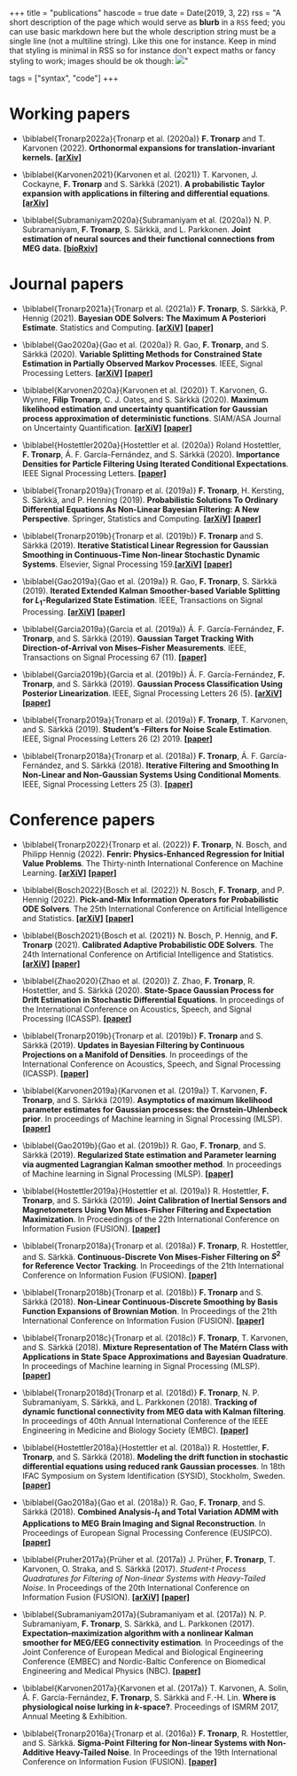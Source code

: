 +++
title = "publications"
hascode = true
date = Date(2019, 3, 22)
rss = "A short description of the page which would serve as **blurb** in a `RSS` feed; you can use basic markdown here but the whole description string must be a single line (not a multiline string). Like this one for instance. Keep in mind that styling is minimal in RSS so for instance don't expect maths or fancy styling to work; images should be ok though: ![](https://upload.wikimedia.org/wikipedia/en/3/32/Rick_and_Morty_opening_credits.jpeg)"

tags = ["syntax", "code"]
+++


# Working papers 

* \biblabel{Tronarp2022a}{Tronarp et al. (2020a)} **F. Tronarp** and T. Karvonen (2022). **Orthonormal expansions for translation-invariant kernels.** **[[arXiv]](https://arxiv.org/abs/2206.08648)**

* \biblabel{Karvonen2021}{Karvonen et al. (2021)} T. Karvonen, J. Cockayne, **F. Tronarp** and S. Särkkä (2021). **A probabilistic Taylor expansion with applications in filtering and differential equations**. **[[arXiv]](https://arxiv.org/abs/2102.00877)**

* \biblabel{Subramaniyam2020a}{Subramaniyam et al. (2020a)}  N. P. Subramaniyam, **F. Tronarp**, S. Särkkä, and L. Parkkonen. **Joint estimation of neural sources and their functional connections from MEG data.** **[[bioRxiv]](https://www.biorxiv.org/content/10.1101/2020.10.04.325563v1)**



# Journal papers 

*  \biblabel{Tronarp2021a}{Tronarp et al. (2021a)} **F. Tronarp**, S. Särkkä, P. Hennig (2021). **Bayesian ODE Solvers: The Maximum A Posteriori Estimate**. Statistics and Computing. **[[arXiV]](https://arxiv.org/abs/2004.00623)** **[[paper]](https://link.springer.com/article/10.1007/s11222-021-09993-7)**

* \biblabel{Gao2020a}{Gao et al. (2020a)} R. Gao, **F. Tronarp**, and S. Särkkä (2020). **Variable Splitting Methods for Constrained State Estimation in Partially Observed Markov Processes**. IEEE, Signal Processing Letters. **[[arXiV]](https://arxiv.org/abs/2005.08275)** **[[paper]](https://ieeexplore.ieee.org/abstract/document/9143395)**

* \biblabel{Karvonen2020a}{Karvonen et al. (2020)} T. Karvonen, G. Wynne, **Filip Tronarp**, C. J. Oates, and S. Särkkä (2020). **Maximum likelihood estimation and uncertainty quantification for Gaussian process approximation of deterministic functions**. SIAM/ASA Journal on Uncertainty Quantification. **[[arXiV]](https://arxiv.org/abs/2001.10965)** **[[paper]](https://epubs.siam.org/doi/abs/10.1137/20M1315968)**

* \biblabel{Hostettler2020a}{Hostettler et al. (2020a)} Roland Hostettler, **F. Tronarp**, Á. F. García-Fernández, and S. Särkkä (2020). **Importance Densities for Particle Filtering Using Iterated Conditional Expectations**. IEEE Signal Processing Letters. **[[paper]](https://ieeexplore.ieee.org/abstract/document/8951063)**

* \biblabel{Tronarp2019a}{Tronarp et al. (2019a)} **F. Tronarp**, H. Kersting, S. Särkkä, and P. Henning (2019). **Probabilistic Solutions To Ordinary Differential Equations As Non-Linear Bayesian Filtering: A New Perspective**. Springer, Statistics and Computing. **[[arXiV]](https://arxiv.org/abs/1810.03440)** **[[paper]](https://link.springer.com/article/10.1007/s11222-019-09900-1)**

* \biblabel{Tronarp2019b}{Tronarp et al. (2019b)} **F. Tronarp** and S. Särkkä (2019). **Iterative Statistical Linear Regression for Gaussian Smoothing in Continuous-Time Non-linear Stochastic Dynamic Systems**. Elsevier, Signal Processing 159.**[[arXiV]](https://arxiv.org/abs/1805.11258)** **[[paper]](https://www.sciencedirect.com/science/article/pii/S0165168419300222)**

* \biblabel{Gao2019a}{Gao et al. (2019a)}  R. Gao, **F. Tronarp**, S. Särkkä (2019). **Iterated Extended Kalman Smoother-based Variable Splitting for $L_1$-Regularized State Estimation**. IEEE, Transactions on Signal Processing. **[[arXiV]](https://arxiv.org/abs/1903.08605)** **[[paper]](https://ieeexplore.ieee.org/abstract/document/8805100)**

* \biblabel{Garcia2019a}{Garcia et al. (2019a)} Á. F. García-Fernández, **F. Tronarp**, and S. Särkkä (2019). **Gaussian Target Tracking With Direction-of-Arrival von Mises–Fisher Measurements**. IEEE, Transactions on Signal Processing 67 (11). **[[paper]](https://ieeexplore.ieee.org/abstract/document/8691412)**

* \biblabel{Garcia2019b}{Garcia et al. (2019b)} Á. F. García-Fernández, **F. Tronarp**, and S. Särkkä (2019). **Gaussian Process Classification Using Posterior Linearization**. IEEE, Signal Processing Letters 26 (5). **[[arXiV]](https://arxiv.org/abs/1809.04967)** **[[paper]](https://ieeexplore.ieee.org/abstract/document/8673324)**

*  \biblabel{Tronarp2019a}{Tronarp et al. (2019a)} **F. Tronarp**, T. Karvonen, and S. Särkkä (2019). **Student’s -Filters for Noise Scale Estimation**. IEEE, Signal Processing Letters 26 (2) 2019. **[[paper]](https://ieeexplore.ieee.org/abstract/document/8606947)**

*  \biblabel{Tronarp2018a}{Tronarp et al. (2018a)} **F. Tronarp**, Á. F. García-Fernández, and S. Särkkä (2018). **Iterative Filtering and Smoothing In Non-Linear and Non-Gaussian Systems Using Conditional Moments**. IEEE, Signal Processing Letters 25 (3). **[[paper]](https://ieeexplore.ieee.org/abstract/document/8260875)**




# Conference papers 

* \biblabel{Tronarp2022}{Tronarp et al. (2022)}  **F. Tronarp**, N. Bosch, and Philipp Hennig (2022). **Fenrir: Physics-Enhanced Regression for Initial Value Problems**. The Thirty-ninth International Conference on Machine Learning. **[[arXiV]](https://arxiv.org/abs/2202.01287)** **[[paper]](https://proceedings.mlr.press/v162/tronarp22a)** 

* \biblabel{Bosch2022}{Bosch et al. (2022)} N. Bosch, **F. Tronarp**, and P. Hennig (2022). **Pick-and-Mix Information Operators for Probabilistic ODE Solvers**. The 25th International Conference on Artificial Intelligence and Statistics. **[[arXiV]](https://arxiv.org/abs/2110.10770)** **[[paper]](https://proceedings.mlr.press/v151/bosch22a.html)** 

* \biblabel{Bosch2021}{Bosch et al. (2021)} N. Bosch, P. Hennig, and **F. Tronarp** (2021). **Calibrated Adaptive Probabilistic ODE Solvers**. The 24th International Conference on Artificial Intelligence and Statistics. **[[arXiV]](https://arxiv.org/abs/2012.08202)** **[[paper]](http://proceedings.mlr.press/v130/bosch21a.html)** 

* \biblabel{Zhao2020}{Zhao et al. (2020)} Z. Zhao, **F. Tronarp**, R. Hostettler, and S. Särkkä (2020). **State-Space Gaussian Process for Drift Estimation in Stochastic Differential Equations**. In proceedings of the International Conference on Acoustics, Speech, and Signal Processing (ICASSP). **[[paper]](https://ieeexplore.ieee.org/abstract/document/9054472)** 

* \biblabel{Tronarp2019b}{Tronarp et al. (2019b)} **F. Tronarp** and S. Särkkä (2019). **Updates in Bayesian Filtering by Continuous Projections on a Manifold of Densities**. In proceedings of the International Conference on Acoustics, Speech, and Signal Processing (ICASSP). **[[paper]](https://ieeexplore.ieee.org/abstract/document/8682279)** 

* \biblabel{Karvonen2019a}{Karvonen et al. (2019a)} T. Karvonen, **F. Tronarp**, and S. Särkkä (2019). **Asymptotics of maximum likelihood parameter estimates for Gaussian processes: the Ornstein-Uhlenbeck prior**. In proceedings of Machine learning in Signal Processing (MLSP). **[[paper]](https://ieeexplore.ieee.org/abstract/document/8918767)** 

* \biblabel{Gao2019b}{Gao et al. (2019b)}  R. Gao, **F. Tronarp**, and S. Särkkä (2019). **Regularized State estimation and Parameter learning via augmented Lagrangian Kalman smoother method**. In proceedings of Machine learning in Signal Processing (MLSP). **[[paper]](https://ieeexplore.ieee.org/abstract/document/8918821)** 

* \biblabel{Hostettler2019a}{Hostettler et al. (2019a)} R. Hostettler, **F. Tronarp**, and S. Särkkä (2019). **Joint Calibration of Inertial Sensors and Magnetometers Using Von Mises-Fisher Filtering and Expectation Maximization**. In Proceedings of the 22th International Conference on Information Fusion (FUSION). **[[paper]](https://ieeexplore.ieee.org/abstract/document/9011257)** 

* \biblabel{Tronarp2018a}{Tronarp et al. (2018a)} **F. Tronarp**, R. Hostettler, and S. Särkkä. **Continuous-Discrete Von Mises-Fisher Filtering on $S^2$ for Reference Vector Tracking**. In Proceedings of the 21th International Conference on Information Fusion (FUSION). **[[paper]](https://ieeexplore.ieee.org/abstract/document/8455299)** 

* \biblabel{Tronarp2018b}{Tronarp et al. (2018b)} **F. Tronarp** and S. Särkkä (2018). **Non-Linear Continuous-Discrete Smoothing by Basis Function Expansions of Brownian Motion**. In Proceedings of the 21th International Conference on Information Fusion (FUSION). **[[paper]](https://ieeexplore.ieee.org/abstract/document/8455493)** 

* \biblabel{Tronarp2018c}{Tronarp et al. (2018c)} **F. Tronarp**, T. Karvonen, and S. Särkkä (2018). **Mixture Representation of The Matérn Class with Applications in State Space Approximations and Bayesian Quadrature**. In proceedings of Machine learning in Signal Processing (MLSP). **[[paper]](https://ieeexplore.ieee.org/abstract/document/8516992)** 

* \biblabel{Tronarp2018d}{Tronarp et al. (2018d)} **F. Tronarp**, N. P. Subramaniyam, S. Särkkä, and L. Parkkonen (2018). **Tracking of dynamic functional connectivity from MEG data with Kalman filtering**. In proceedings of 40th Annual International Conference of the IEEE Engineering in Medicine and Biology Society (EMBC). **[[paper]](https://ieeexplore.ieee.org/abstract/document/8512456)** 

* \biblabel{Hostettler2018a}{Hostettler et al. (2018a)} R. Hostettler, **F. Tronarp**, and S. Särkkä (2018). **Modeling the drift function in stochastic differential equations using reduced rank Gaussian processes**. In 18th IFAC Symposium on System Identification (SYSID), Stockholm, Sweden. **[[paper]](https://www.sciencedirect.com/science/article/pii/S2405896318317981)** 

* \biblabel{Gao2018a}{Gao et al. (2018a)}  R. Gao, **F. Tronarp**, and S. Särkkä (2018). **Combined Analysis-$l_1$ and Total Variation ADMM with Applications to MEG Brain Imaging and Signal Reconstruction**. In Proceedings of European Signal Processing Conference (EUSIPCO). **[[paper]](https://ieeexplore.ieee.org/abstract/document/8553122)** 

* \biblabel{Pruher2017a}{Prüher et al. (2017a)} J. Prüher, **F. Tronarp**, T. Karvonen, O. Straka, and S. Särkkä (2017). *Student-t Process Quadratures for Filtering of Non-linear Systems with Heavy-Tailed Noise*. In Proceedings of the 20th International Conference on Information Fusion (FUSION). **[[arXiV]](https://arxiv.org/abs/1703.05189)** **[[paper]](https://ieeexplore.ieee.org/abstract/document/8009742)** 

* \biblabel{Subramaniyam2017a}{Subramaniyam et al. (2017a)} N. P. Subramaniyam, **F. Tronarp**, S. Särkkä, and L. Parkkonen (2017). **Expectation–maximization algorithm with a nonlinear Kalman smoother for MEG/EEG connectivity estimation**. In Proceedings of the Joint Conference of European Medical and Biological Engineering Conference (EMBEC) and Nordic-Baltic Conference on Biomedical Engineering and Medical Physics (NBC). **[[paper]](https://link.springer.com/chapter/10.1007/978-981-10-5122-7_191)** 

* \biblabel{Karvonen2017a}{Karvonen et al. (2017a)} T. Karvonen, A. Solin, Á. F. García-Fernández, **F. Tronarp**, S. Särkkä and F.-H. Lin. **Where is physiological noise lurking in $k$-space?**. Proceedings of ISMRM 2017, Annual Meeting & Exhibition.

*  \biblabel{Tronarp2016a}{Tronarp et al. (2016a)} **F. Tronarp**, R. Hostettler, and S. Särkkä. **Sigma-Point Filtering for Non-linear Systems with Non-Additive Heavy-Tailed Noise**. In Proceedings of the 19th International Conference on Information Fusion (FUSION). **[[paper]](https://ieeexplore.ieee.org/abstract/document/7528109)** 


